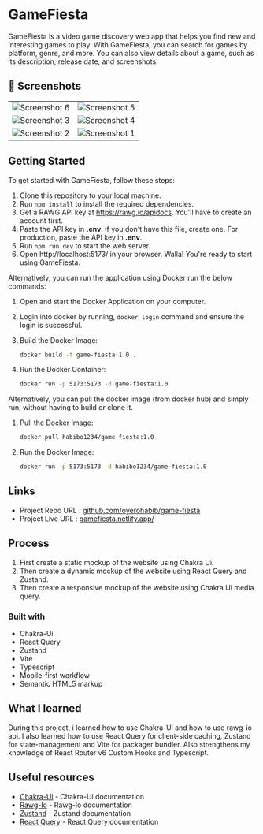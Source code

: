 # GameFiesta

GameFiesta is a video game discovery web app that helps you find new and interesting games to play. With GameFiesta, you can search for games by platform, genre, and more. You can also view details about a game, such as its description, release date, and screenshots.

## 📸 Screenshots

|                                                  |                                                  |
| :----------------------------------------------: | :----------------------------------------------: |
| ![Screenshot 6](https://i.imgur.com/Yctj1rY.png) | ![Screenshot 5](https://i.imgur.com/kD6YAAv.png) |
| ![Screenshot 3](https://i.imgur.com/FzFkZbS.png) | ![Screenshot 4](https://i.imgur.com/xhBdGEg.png) |
| ![Screenshot 2](https://i.imgur.com/pvJnO0p.png) | ![Screenshot 1](https://i.imgur.com/UlEGkUD.png) |

## Getting Started

To get started with GameFiesta, follow these steps:

1. Clone this repository to your local machine.
2. Run `npm install` to install the required dependencies.
3. Get a RAWG API key at https://rawg.io/apidocs. You'll have to create an account first.
4. Paste the API key in **.env**. If you don't have this file, create one. For production, paste the API key in **.env**.
5. Run `npm run dev` to start the web server.
6. Open http://localhost:5173/ in your browser. Walla! You're ready to start using GameFiesta.

Alternatively, you can run the application using Docker run the below commands:

1. Open and start the Docker Application on your computer.
2. Login into docker by running, `docker login` command and ensure the login is successful.
3. Build the Docker Image:

    ```bash
    docker build -t game-fiesta:1.0 .
    ```

4. Run the Docker Container:

    ```bash
    docker run -p 5173:5173 -d game-fiesta:1.0
    ```

Alternatively, you can pull the docker image (from docker hub) and simply run, without having to build or clone it.

1. Pull the Docker Image:

    ```bash
    docker pull habibo1234/game-fiesta:1.0
    ```

2. Run the Docker Image:

    ```bash
    docker run -p 5173:5173 -d habibo1234/game-fiesta:1.0
    ```

## Links

-   Project Repo URL : [github.com/oyerohabib/game-fiesta](https://github.com/oyerohabib/game-fiesta)
-   Project Live URL : [gamefiesta.netlify.app/](https://gamefiesta.netlify.app/)

## Process

1. First create a static mockup of the website using Chakra Ui.
2. Then create a dynamic mockup of the website using React Query and Zustand.
3. Then create a responsive mockup of the website using Chakra Ui media query.

### Built with

-   Chakra-Ui
-   React Query
-   Zustand
-   Vite
-   Typescript
-   Mobile-first workflow
-   Semantic HTML5 markup

## What I learned

During this project, i learned how to use Chakra-Ui and how to use rawg-io api. I also learned how to use React Query for client-side caching, Zustand for state-management and Vite for packager bundler. Also strengthens my knowledge of React Router v6 Custom Hooks and Typescript.

## Useful resources

-   [Chakra-Ui](https://chakra-ui.com/) - Chakra-Ui documentation
-   [Rawg-Io](https://rawg.io/apidocs) - Rawg-Io documentation
-   [Zustand](https://docs.pmnd.rs/zustand/getting-started/introduction) - Zustand documentation
-   [React Query](https://tanstack.com/query/latest/docs/framework/react/overview) - React Query documentation
